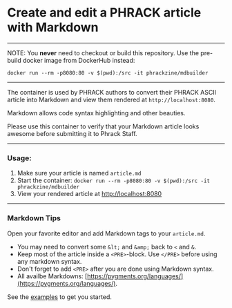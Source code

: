 # Create and edit a PHRACK article with Markdown

---

NOTE: You **never** need to checkout or build this repository. Use the pre-build docker image from DockerHub instead:
```shell
docker run --rm -p8080:80 -v $(pwd):/src -it phrackzine/mdbuilder
```

---

The container is used by PHRACK authors to convert their PHRACK ASCII article into Markdown and view them rendered at `http://localhost:8080`.

Markdown allows code syntax highlighting and other beauties.

Please use this container to verify that your Markdown article looks awesome before submitting it to Phrack Staff.

---

### Usage:
1. Make sure your article is named `article.md`
2. Start the container: `docker run --rm -p8080:80 -v $(pwd):/src -it phrackzine/mdbuilder`
3. View your rendered article at [http://localhost:8080](http://localhost:8080)
---

### Markdown Tips

Open your favorite editor and add Markdown tags to your `article.md`.
* You may need to convert some `&lt;` and `&amp;` back to `<` and `&`.
* Keep most of the article inside a `<PRE>`-block. Use `</PRE>` before using any markdown syntax.
* Don't forget to add `<PRE>` after you are done using Markdown syntax.
* All availbe Markdowns: [https://pygments.org/languages/](https://pygments.org/languages/).

See the [examples](examples/) to get you started.


